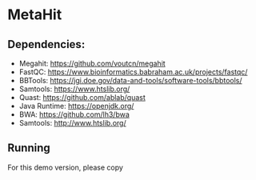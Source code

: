 # MetaHit

## Dependencies:
- Megahit: https://github.com/voutcn/megahit
- FastQC: https://www.bioinformatics.babraham.ac.uk/projects/fastqc/
- BBTools: https://jgi.doe.gov/data-and-tools/software-tools/bbtools/
- Samtools: https://www.htslib.org/
- Quast: https://github.com/ablab/quast
- Java Runtime: https://openjdk.org/
- BWA: https://github.com/lh3/bwa
- Samtools: http://www.htslib.org/

## Running

For this demo version, please copy